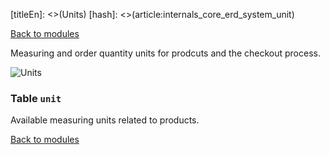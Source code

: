 [titleEn]: <>(Units)
[hash]: <>(article:internals_core_erd_system_unit)

[Back to modules](./../10-modules.md)

Measuring and order quantity units for prodcuts and the checkout process.

![Units](./dist/erd-shopware-core-system-unit.png)


### Table `unit`

Available measuring units related to products.


[Back to modules](./../10-modules.md)
